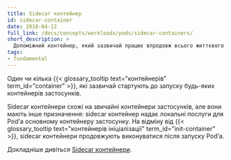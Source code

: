 ```yaml
---
title: Sidecar контейнер
id: sidecar-container
date: 2018-04-12
full_link: /docs/concepts/workloads/pods/sidecar-containers/
short_description: >
  Допоміжний контейнер, який зазвичай працює впродовж всього життєвого циклу Podʼа.
tags:
- fundamental
---
```


Один чи кілька {{< glossary_tooltip text="контейнерів" term_id="container" >}}, які зазвичай стартують до запуску будь-яких контейнерів застосунків.

<!--more-->

Sidecar контейнери схожі на звичайні контейнери застосунків, але вони мають інше призначення: sidecar контейнер надає локальні послуги для Podʼа основному контейнеру застосунку. На відміну від {{< glossary_tooltip text="контейнерів ініціалізації" term_id="init-container" >}}, sidecar контейнери продовжують виконуватися після запуску Podʼа.

Докладніше дивіться [Sidecar контейнери](/docs/concepts/workloads/pods/sidecar-containers/).
